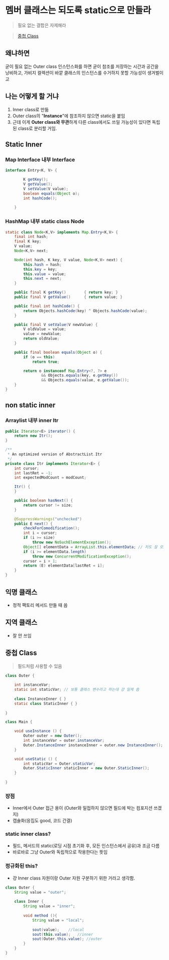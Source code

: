 # 멤버 클래스는 되도록 static으로 만들라
> 필요 없는 결합은 자제해라

> [중첩 Class](#중첩-Class)

## 왜냐하면
굳이 필요 없는 Outer class 인스턴스화를 하면
굳이 참조를 저장하는 시간과 공간을 낭비하고,
가비지 컬렉션이 바깥 클래스의 인스턴스를 수거하지 못할 가능성이 생겨벌이고


##  나는 어떻게 할 거냐
1. Inner class로 만듦
2. Outer class의 "**Instance**"에 참조하지 않으면 static을 붙임
3. 근데 이게 **Outer class와 무관**하게 다른 class에서도 쓰일 가능성이 있다면 독립된 class로 분리할 거임.

## Static Inner

### Map Interface 내부 Interface
```java
interface Entry<K, V> {

        K getKey();
        V getValue();
        V setValue(V value);
        boolean equals(Object o);
        int hashCode();
 
    }
```
### HashMap 내부 static class Node
```java
static class Node<K,V> implements Map.Entry<K,V> {
    final int hash;
    final K key;
    V value;
    Node<K,V> next;

    Node(int hash, K key, V value, Node<K,V> next) {
        this.hash = hash;
        this.key = key;
        this.value = value;
        this.next = next;
    }

    public final K getKey()        { return key; }
    public final V getValue()      { return value; }

    public final int hashCode() {
        return Objects.hashCode(key) ^ Objects.hashCode(value);
    }

    public final V setValue(V newValue) {
        V oldValue = value;
        value = newValue;
        return oldValue;
    }

    public final boolean equals(Object o) {
        if (o == this)
            return true;

        return o instanceof Map.Entry<?, ?> e
                && Objects.equals(key, e.getKey())
                && Objects.equals(value, e.getValue());
    }
}
```

## non static inner
### Arraylist 내부 inner Itr
```java
public Iterator<E> iterator() {
    return new Itr();
}

/**
 * An optimized version of AbstractList.Itr
 */
private class Itr implements Iterator<E> {
    int cursor;
    int lastRet = -1;
    int expectedModCount = modCount;

    Itr() {
    }

    public boolean hasNext() {
        return cursor != size;
    }

    @SuppressWarnings("unchecked")
    public E next() {
        checkForComodification();
        int i = cursor;
        if (i >= size)
            throw new NoSuchElementException();
        Object[] elementData = ArrayList.this.elementData; // 저도 잘 모르고요 이거만 신기했어요
        if (i >= elementData.length)
            throw new ConcurrentModificationException();
        cursor = i + 1;
        return (E) elementData[lastRet = i];
    }
}
```

## 익명 클래스
- 정적 팩토리 메서드 만들 때 씀

## 지역 클래스
- 잘 안 쓰임


## 중첩 Class
> 필드처럼 사용할 수 있음
```java
class Outer {
    
    int instanceVar;
    static int staticVar; // 보통 클래스 변수라고 하는데 걍 일케 씀
    
    class InstanceInner { }
    static class StaticInner { }
    
}
```
```java
class Main {

    void useInstance () {
        Outer outer = new Outer();
        int instanceVar = outer.instanceVar;
        Outer.InstanceInner instanceInner = outer.new InstanceInner();
    }

    void useStatic () {
        int staticVar = Outer.staticVar;
        Outer.StaticInner staticInner = new Outer.StaticInner();
    }
    
}
```


### 장점
- Inner에서 Outer 접근 용이 (Outer와 밀접하지 않으면 필드에 박는 컴포지션 쓰겠지)
- 캡슐화(응집도 good, 코드 간결)

### static inner class?
- 필드, 메서드의 static(로딩 시점 초기화 후, 모든 인스턴스에서 공유)과 조금 다름
- 바로바로 그냥 Outer와 독립적으로 작용한다는 뜻임

### 정규화된 this?
- 걍 Inner class 자원이랑 Outer 자원 구분하기 위한 거라고 생각함.
```java
class Outer {
    String value = "outer";
    
    class Inner {
        String value = "inner";
        
        void method (){
            String value = "local";
            
            sout(value);    //local
            sout(this.value);   //inner
            sout(Outer.this.value); //outer
        }
    }
}
```